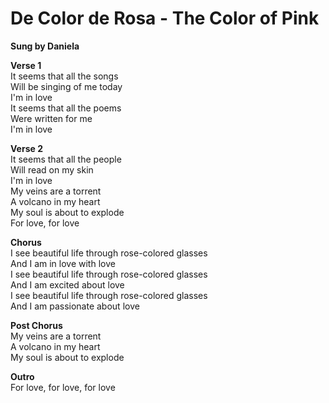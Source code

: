 # De Color de Rosa - The Color of Pink

**Sung by Daniela**

**Verse 1**  
It seems that all the songs  
Will be singing of me today  
I'm in love  
It seems that all the poems  
Were written for me  
I'm in love  

**Verse 2**  
It seems that all the people  
Will read on my skin  
I'm in love  
My veins are a torrent  
A volcano in my heart  
My soul is about to explode  
For love, for love  

**Chorus**  
I see beautiful life through rose-colored glasses  
And I am in love with love  
I see beautiful life through rose-colored glasses  
And I am excited about love  
I see beautiful life through rose-colored glasses  
And I am passionate about love  

**Post Chorus**  
My veins are a torrent  
A volcano in my heart  
My soul is about to explode  

**Outro**  
For love, for love, for love  

